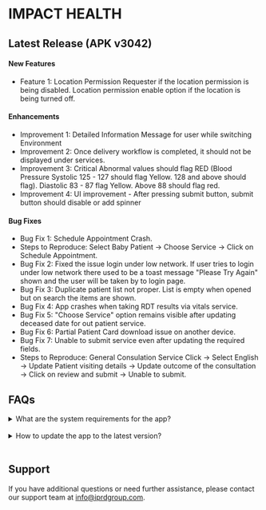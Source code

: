 # IMPACT HEALTH

## Latest Release (APK v3042)

#### New Features
- Feature 1: Location Permission Requester if the location permission is being disabled. Location permission enable option if the location is being turned off.
  
#### Enhancements
- Improvement 1: Detailed Information Message for user while switching Environment
- Improvement 2: Once delivery workflow is completed, it should not be displayed under services.
- Improvement 3: Critical Abnormal values should flag RED (Blood Pressure Systolic 125 - 127 should flag Yellow. 128 and above should flag). Diastolic  83 - 87 flag Yellow. Above 88 should flag red.
- Improvement 4: UI improvement - After pressing submit button, submit button should disable or add spinner

#### Bug Fixes
- Bug Fix 1: Schedule Appointment Crash.
- Steps to Reproduce: Select Baby Patient -> Choose Service -> Click on Schedule Appointment.
- Bug Fix 2: Fixed the issue login under low network. If user tries to login under low network there used to be a toast message "Please Try Again" shown and the user will be taken by to login page.
- Bug Fix 3: Duplicate patient list not proper. List is empty when opened but on search the items are shown.
- Bug Fix 4: App crashes when taking RDT results via vitals service.
- Bug Fix 5: "Choose Service" option remains visible after updating deceased date for out patient service.
- Bug Fix 6: Partial Patient Card download issue on another device.
- Bug Fix 7: Unable to submit service even after updating the required fields.
- Steps to Reproduce: General Consulation Service Click -> Select English -> Update Patient visiting details -> Update outcome of the consultation -> Click on review and submit -> Unable to submit.

## FAQs

<details>
<summary>What are the system requirements for the app?</summary>
  Minimum System Requirements:
  - Android Device
  - Android level 8(Oreo)
</details>
<br>
<details>
<summary>How to update the app to the latest version?</summary>
  To update to the latest version please follow these steps:
  <br>
  1. In the Home Dashboard Screen click on the drawer icon on top left corner
  <br>
  2. Click on the "Check for Update" option.
  3. Teset
</details>
<br>

<!-- Add more FAQs as needed -->

## Support

If you have additional questions or need further assistance, please contact our support team at info@iprdgroup.com.
